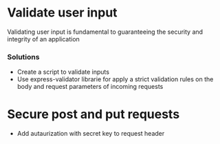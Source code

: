 # Validate user input

Validating user input is fundamental to guaranteeing the security and integrity of an application

### Solutions
- Create a script to validate inputs
- Use express-validator librarie for apply a strict validation rules on the body and request parameters of incoming requests


# Secure post and put requests
- Add autaurization with secret key to request header